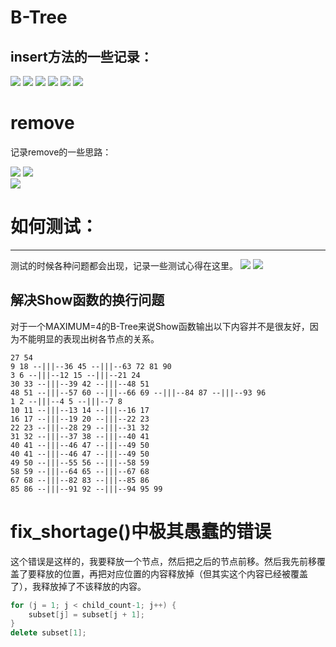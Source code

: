 # B-Tree
## insert方法的一些记录：
![](Images/1.jpg)
![](Images/2.jpg)
![](Images/3.jpg)
![](Images/4.jpg)
![](Images/5.jpg)
![](Images/6.jpg)

# remove
记录remove的一些思路：
  
    
![](Images/remove1.jpg)
![](Images/remove2.jpg)  
![](Images/remove3.jpeg)  


# 如何测试：
----
测试的时候各种问题都会出现，记录一些测试心得在这里。
![](Images/remove4.jpeg)
![](Images/remove5.jpeg) 


## 解决Show函数的换行问题
对于一个MAXIMUM=4的B-Tree来说Show函数输出以下内容并不是很友好，因为不能明显的表现出树各节点的关系。
```
27 54
9 18 --|||--36 45 --|||--63 72 81 90
3 6 --|||--12 15 --|||--21 24
30 33 --|||--39 42 --|||--48 51
48 51 --|||--57 60 --|||--66 69 --|||--84 87 --|||--93 96
1 2 --|||--4 5 --|||--7 8
10 11 --|||--13 14 --|||--16 17
16 17 --|||--19 20 --|||--22 23
22 23 --|||--28 29 --|||--31 32
31 32 --|||--37 38 --|||--40 41
40 41 --|||--46 47 --|||--49 50
40 41 --|||--46 47 --|||--49 50
49 50 --|||--55 56 --|||--58 59
58 59 --|||--64 65 --|||--67 68
67 68 --|||--82 83 --|||--85 86
85 86 --|||--91 92 --|||--94 95 99
```

# fix_shortage()中极其愚蠢的错误
这个错误是这样的，我要释放一个节点，然后把之后的节点前移。然后我先前移覆盖了要释放的位置，再把对应位置的内容释放掉（但其实这个内容已经被覆盖了），我释放掉了不该释放的内容。
```cpp
for (j = 1; j < child_count-1; j++) {
    subset[j] = subset[j + 1];
}
delete subset[1];
```